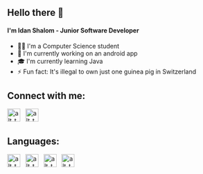 ## Hello there 👋
####  I'm Idan Shalom - Junior Software Developer
- 👨‍🎓 I'm a Computer Science student 
- 🤖 I'm currently working on an android app
- 🎓 I'm currently learning Java
- ⚡️ Fun fact: It's illegal to own just one guinea pig in Switzerland

## Connect with me:
[<img alt="alt_text" width="30px" src="https://user-images.githubusercontent.com/104992892/223940207-75cc968e-3f13-4828-b371-896c848bd6d4.png" />](https://www.linkedin.com/in/idanxshalom/)
&nbsp;
[<img alt="alt_text" width="30px" src="https://user-images.githubusercontent.com/104992892/223945350-dea569fa-1854-4801-b741-b6ee5223bcab.png" />](https://www.linkedin.com/in/idanxshalom/)

## Languages:
[<img alt="alt_text" width="30px" src="https://user-images.githubusercontent.com/104992892/223946590-1c6c2560-5b4f-4772-9132-c5d99d8b0aac.png" />](https://github.com/Idan-sh) &nbsp; [<img alt="alt_text" width="30px" src="https://user-images.githubusercontent.com/104992892/223946597-86af4d05-2995-4bb5-9b4f-db6aeec778bf.png" />](https://github.com/Idan-sh) &nbsp; 
[<img alt="alt_text" width="30px" src="https://user-images.githubusercontent.com/104992892/223947148-97f3ddf2-b6c7-431f-9e6a-8501ee299d5e.png" />](https://github.com/Idan-sh) &nbsp; 
[<img alt="alt_text" width="30px" height="30px" src="https://user-images.githubusercontent.com/104992892/223949900-2cc91ad7-a6eb-4712-a146-db5fe796169f.png" />](https://github.com/Idan-sh)






<!--
**Idan-sh/Idan-sh** is a ✨ _special_ ✨ repository because its `README.md` (this file) appears on your GitHub profile.

Here are some ideas to get you started:

- 🔭 I’m currently working on ...
- 🌱 I’m currently learning ...
- 👯 I’m looking to collaborate on ...
- 🤔 I’m looking for help with ...
- 💬 Ask me about ...
- 📫 How to reach me: ...
- 😄 Pronouns: ...
- ⚡ Fun fact: ...
-->
